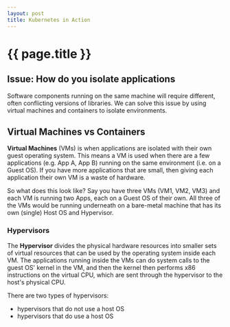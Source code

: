 ```yaml
---
layout: post
title: Kubernetes in Action
---
```



# {{ page.title }}

## Issue: How do you isolate applications

Software components running on the same machine will require different, often conflicting
versions of libraries. We can solve this issue by using virtual machines and containers
to isolate environments.


## Virtual Machines vs Containers

__Virtual Machines__ (VMs) is when applications are isolated with their own guest operating system. This means a VM is used when there are a few applications (e.g. App A, App B) running on the same environment (i.e. on a Guest OS). If you have more applications that are small, then giving each application their own VM is a waste of hardware.

So what does this look like? Say you have three VMs (VM1, VM2, VM3) and each VM is running two Apps,
each on a Guest OS of their own. All three of the VMs would be running underneath on a bare-metal machine that has its own (single) Host OS and Hypervisor.

### Hypervisors

The **Hypervisor** divides the physical hardware resources into smaller sets of virtual resources that
can be used by the operating system inside each VM. The applications running inside the VMs can do
system calls to the guest OS' kernel in the VM, and then the kernel then performs x86 instructions
on the virtual CPU, which are sent through the hypervisor to the host's physical CPU.

There are two types of hypervisors:

* hypervisors that do not use a host OS
* hypervisors that do use a host OS


